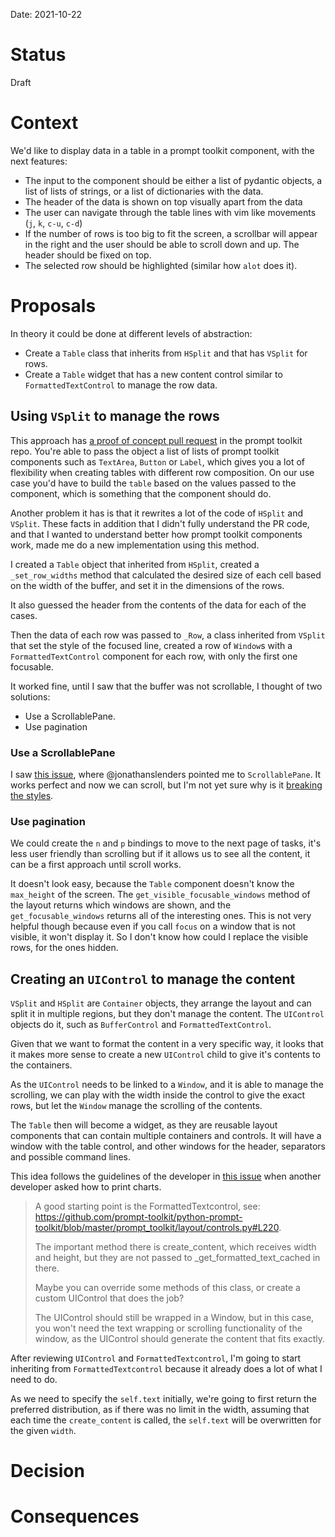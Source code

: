 Date: 2021-10-22

# Status
<!-- What is the status? Draft, Proposed, Accepted, Rejected, Deprecated or Superseded?
-->
Draft

# Context
<!-- What is the issue that we're seeing that is motivating this decision or change? -->
We'd like to display data in a table in a prompt toolkit component, with the
next features:

* The input to the component should be either a list of pydantic objects, a list
    of lists of strings, or a list of dictionaries with the data.
* The header of the data is shown on top visually apart from the data
* The user can navigate through the table lines with vim like movements (`j`,
    `k`, `c-u`, `c-d`)
* If the number of rows is too big to fit the screen, a scrollbar will appear in
    the right and the user should be able to scroll down and up. The header
    should be fixed on top.
* The selected row should be highlighted (similar how `alot` does it).

# Proposals
<!-- What are the possible solutions to the problem described in the context -->
In theory it could be done at different levels of abstraction:

* Create a `Table` class that inherits from `HSplit` and that has `VSplit` for
    rows.
* Create a `Table` widget that has a new content control similar to
    `FormattedTextControl` to manage the row data.

## Using `VSplit` to manage the rows

This approach has [a proof of concept pull
request](https://github.com/prompt-toolkit/python-prompt-toolkit/pull/724) in
the prompt toolkit repo. You're able to pass the object a list of lists of prompt toolkit
components such as `TextArea`, `Button` or `Label`, which gives you a lot of
flexibility when creating tables with different row composition. On our use case
you'd have to build the `table` based on the values passed to the component,
which is something that the component should do.

Another problem it has is that it rewrites a lot of the code of `HSplit` and
`VSplit`. These facts in addition that I didn't fully understand the PR code,
and that I wanted to understand better how prompt toolkit components work, made
me do a new implementation using this method.

I created a `Table` object that inherited from `HSplit`, created
a `_set_row_widths` method that calculated the desired size of each cell based
on the width of the buffer, and set it in the dimensions of the rows.

It also guessed the header from the contents of the data for each of the cases.

Then the data of each row was passed to `_Row`, a class inherited from `VSplit`
that set the style of the focused line, created a row of `Window`s with
a `FormattedTextControl` component for each row, with only the first one
focusable.

It worked fine, until I saw that the buffer was not scrollable, I thought of two
solutions:

* Use a ScrollablePane.
* Use pagination

### Use a ScrollablePane

I saw [this
issue](https://github.com/prompt-toolkit/python-prompt-toolkit/issues/1065),
where @jonathanslenders pointed me to `ScrollablePane`. It works perfect and now
we can scroll, but I'm not yet sure why is it [breaking the
styles](https://github.com/prompt-toolkit/python-prompt-toolkit/issues/1513).

### Use pagination

We could create the `n` and `p` bindings to move to the next page of tasks, it's
less user friendly than scrolling but if it allows us to see all the content, it
can be a first approach until scroll works.

It doesn't look easy, because the `Table` component doesn't know the
`max_height` of the screen. The `get_visible_focusable_windows` method of the
layout returns which windows are shown, and the `get_focusable_windows` returns
all of the interesting ones. This is not very helpful though because even if you
call `focus` on a window that is not visible, it won't display it. So I don't
know how could I replace the visible rows, for the ones hidden.

## Creating an `UIControl` to manage the content

`VSplit` and `HSplit` are `Container` objects, they arrange the layout and can
split it in multiple regions, but they don't manage the content. The `UIControl`
objects do it, such as `BufferControl` and `FormattedTextControl`.

Given that we want to format the content in a very specific way, it looks that
it makes more sense to create a new `UIControl` child to give it's contents to
the containers.

As the `UIControl` needs to be linked to a `Window`, and it is able to manage
the scrolling, we can play with the width inside the control to give the exact
rows, but let the `Window` manage the scrolling of the contents.

The `Table` then will become a widget, as they are reusable layout components
that can contain multiple containers and controls. It will have a window with
the table control, and other windows for the header, separators and possible
command lines.

This idea follows the guidelines of the developer in [this
issue](https://github.com/prompt-toolkit/python-prompt-toolkit/issues/872) when
another developer asked how to print charts.

> A good starting point is the FormattedTextcontrol, see:
> https://github.com/prompt-toolkit/python-prompt-toolkit/blob/master/prompt_toolkit/layout/controls.py#L220.
>
> The important method there is create_content, which receives width and height,
> but they are not passed to _get_formatted_text_cached in there.
>
> Maybe you can override some methods of this class, or create a custom UIControl
> that does the job?
>
> The UIControl should still be wrapped in a Window, but in this case, you won't
> need the text wrapping or scrolling functionality of the window, as the
> UIControl should generate the content that fits exactly.

After reviewing `UIControl` and `FormattedTextcontrol`, I'm going to start
inheriting from `FormattedTextcontrol` because it already does a lot of what
I need to do.

As we need to specify the `self.text` initially, we're going to first return the
preferred distribution, as if there was no limit in the width, assuming that
each time the `create_content` is called, the `self.text` will be overwritten
for the given `width`.

# Decision
<!-- What is the change that we're proposing and/or doing? -->

# Consequences
<!-- What becomes easier or more difficult to do because of this change? -->
